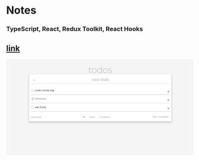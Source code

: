 # Notes
### TypeScript, React, Redux Toolkit, React Hooks
## [link](https://akirpichenok.github.io/todo/)

![Screenshot](screenshot.png)
